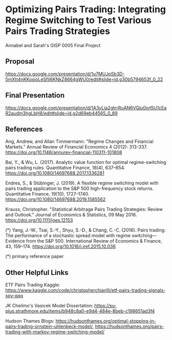 # Optimizing Pairs Trading: Integrating Regime Switching to Test Various Pairs Trading Strategies
Annabel and Sarah's GISP 0005 Final Project

## Proposal
https://docs.google.com/presentation/d/1u7MUJpSb3D-5mXtt4nKKosjoLeSfjl6KNkZ8664gWU0/edit#slide=id.g30b5794653f_0_22

## Final Presentation
https://docs.google.com/presentation/d/1A3yLia2gtrrRuAN6VQju0ivt5U1cEaR2audm3hgLbH8/edit#slide=id.g2d69eb44565_0_89


## References
Ang, Andrew, and Allan Timmermann. "Regime Changes and Financial Markets." Annual Review of Financial Economics 4 (2012): 313-337. https://doi.org/10.1146/annurev-financial-110311-101808

Bai, Y., & Wu, L. (2017). Analytic value function for optimal regime-switching pairs trading rules. Quantitative Finance, 18(4), 637–654. https://doi.org/10.1080/14697688.2017.1336281

Endres, S., & Stübinger, J. (2019). A flexible regime switching model with pairs trading application to the S&P 500 high-frequency stock returns. Quantitative Finance, 19(10), 1727–1740. https://doi.org/10.1080/14697688.2019.1585562

Krauss, Christopher. "Statistical Arbitrage Pairs Trading Strategies: Review and Outlook." Journal of Economics & Statistics, 09 May 2016. https://doi.org/10.1111/joes.12153

(*) Yang, J.-W., Tsai, S.-Y., Shyu, S.-D., & Chang, C.-C. (2016). Pairs trading: The performance of a stochastic spread model with regime switching—Evidence from the S&P 500. International Review of Economics & Finance, 43, 159–174. https://doi.org/10.1016/j.iref.2015.10.036

(*) primary reference paper


## Other Helpful Links
ETF Pairs Trading Kaggle: https://www.kaggle.com/code/christopherchiarilli/etf-pairs-trading-signals-spy-qqq

JK Chelimo's Vasicek Model Dissertation: https://su-plus.strathmore.edu/items/b948c8a0-e9d4-484e-8beb-c198651ad3f4

Hudson Thames Blogs: https://hudsonthames.org/optimal-stopping-in-pairs-trading-ornstein-uhlenbeck-model/, 
https://hudsonthames.org/pairs-trading-with-markov-regime-switching-model/ 



